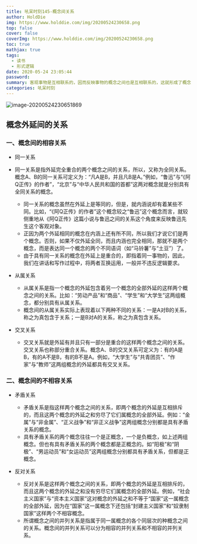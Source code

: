 ```yaml
---
title: 吼呆时刻145-概念间关系
author: HoldDie
img: https://www.holddie.com/img/20200524230658.png
top: false
cover: false
coverImg: https://www.holddie.com/img/20200524230658.png
toc: true
mathjax: true
tags:
  - 读书
  - 形式逻辑
date: 2020-05-24 23:05:44
password:
summary: 客观事物是互相联系的，因而反映事物的概念之间也是互相联系的，这就形成了概念之间的各种不同关系。
categories: 吼呆时刻
---
```


![image-20200524230651869](https://www.holddie.com/img/20200524230658.png)

## 概念外延间的关系

### 一、概念间的相容关系

- 同一关系
- 同一关系是指外延完全重合的两个概念之间的关系，所以，又称为全同关系。概念A、B的同一关系可定义为：“凡A是B，并且凡B是A。”例如，“鲁迅”与“《阿Q正传》的作者”，“北京”与“中华人民共和国的首都”这两对概念就是分别具有全同关系的概念。
	- 同一关系的概念虽然在外延上是等同的，但是，就内涵说却有着某些不同。比如，“《阿Q正传》的作者”这个概念较之“鲁迅”这个概念而言，就较侧重地从《阿Q正传》这篇小说与鲁迅之间的关系这个角度来反映鲁迅先生这个客观对象。
	- 正因为两个外延相同的概念在内涵上还有所不同，所以我们才说它们是两个概念。否则，如果不仅外延全同，而且内涵也完全相同，那就不是两个概念，而是表达同一个概念的两个不同语词（如“马铃薯”与“土豆”）了。
	- 由于具有同一关系的概念在外延上是重合的，即指着同一事物的，因此，我们在讲话和写作过程中，将两者互换运用，一般并不违反逻辑要求。
	
- 从属关系

	- 从属关系是指一个概念的外延包含着另一个概念的全部外延的这样两个概念之间的关系。比如：“劳动产品”和“商品”、“学生”和“大学生”这两组概念，都分别具有从属关系。
	- 概念间的从属关系实际上表现着以下两种不同的关系：一是A对B的关系，称之为真包含于关系；一是B对A的关系，称之为真包含关系。

- 交叉关系

	- 交叉关系就是外延有并且只有一部分是重合的这样两个概念之间的关系。交叉关系也称部分重合关系。概念A、B的交叉关系可定义为：有的A是B，有的A不是B，有的B不是A。例如，“大学生”与“共青团员”、“作家”与“教师”这两组概念的外延都具有交叉关系。

### 二、概念间的不相容关系

- 矛盾关系

	- 矛盾关系是指这样两个概念之间的关系，即两个概念的外延是互相排斥的，而且这两个概念的外延之和穷尽了它们属概念的全部外延。例如：“金属”与“非金属”、“正义战争”和“非正义战争”这两组概念分别都是具有矛盾关系的概念。
	- 具有矛盾关系的两个概念往往一个是正概念，一个是负概念，如上述两组概念。但也有具有矛盾关系的两个概念都是正概念的。如“阳极”和“阴极”、“男运动员”和“女运动员”这两组概念分别都具有矛盾关系，但都是正概念。

- 反对关系

	- 反对关系是这样两个概念之间的关系，即两个概念的外延是互相排斥的，而且这两个概念的外延之和没有穷尽它们属概念的全部外延。例如，“社会主义国家”与“资本主义国家”这对概念的外延之和不等于“国家”这一属概念的全部外延，因为在“国家”这一属概念下还包括“封建主义国家”和“奴隶制国家”这样两个不相容概念。
	- 所谓概念之间的并列关系是指属于同一属概念的各个同层次的种概念之间的关系。概念间的并列关系可以分为相容的并列关系和不相容的并列关系。

